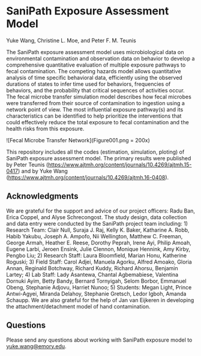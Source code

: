# SaniPath Exposure Assessment Model
Yuke Wang, Christine L. Moe, and Peter F. M. Teunis

The SaniPath exposure assessment model uses microbiological data on environmental contamination and observation data on behavior to develop a comprehensive quantitative evaluation of multiple exposure pathways to fecal contamination. The competing hazards model allows quantitative analysis of time specific behavioral data, efficiently using the observed durations of states to infer time used for behaviors, frequencies of behaviors, and the probability that critical sequences of activities occur. The fecal microbe transfer simulation model describes how fecal microbes were transferred from their source of contamination to ingestion using a network point of view. The most influential exposure pathway(s) and its characteristics can be identified to help prioritize the interventions that could effectively reduce the total exposure to fecal contamination and the health risks from this exposure.

![Fecal Microbe Transfer Network](Figure001.png = 200x)

This repository includes all the codes (estimation, simulation, ploting) of SaniPath exposure assessment model. The primary results were published by Peter Teunis (https://www.ajtmh.org/content/journals/10.4269/ajtmh.15-0417) and by Yuke Wang (https://www.ajtmh.org/content/journals/10.4269/ajtmh.16-0408).

## Acknowledgments
We are grateful for the support and advice of our project officers: Radu Ban, Erica Coppel, and Alyse Schrecongost.
The study design, data collection and data entry were conducted by the SaniPath project team including: 1) Research Team: Clair Null, Suraja J. Raj, Kelly K. Baker, Katharine A. Robb, Habib Yakubu, Joseph A. Ampofo, Nii Wellington, Matthew C. Freeman, George Armah, Heather E. Reese, Dorothy Peprah, Irene Ayi, Philip Amoah, Eugene Larbi, Jeroen Ensink, Julie Clennon, Monique Hennink, Amy Kirby, Pengbo Liu; 2) Research Staff: Laura Bloomfield, Marian Honu, Katherine Roguski; 3) Field Staff: Carol Adjei, Manuela Agorku, Alfred Amoako, Gloria Annan, Reginald Botchway, Richard Kuddy, Richard Ahorsu, Benjamin Lartey; 4) Lab Staff: Lady Asantewa, Chantal Agbemabiese, Valentina Dornuki Ayim, Betty Bandy, Bernard Tornyigah, Selom Borbor, Emmanuel Obeng, Stephanie Adjovu, Harriet Nunoo; 5) Students: Megan Light, Prince Antwi-Agyei, Miranda Delahoy, Stephanie Gretsch, Ledor Igboh, Amanda Schaupp.
We are also grateful for the help of Jan van Eijkeren in developing the attachment/detachment model of hand contamination.

## Questions
Please send any questions about working with SaniPath exposure model to yuke.wang@emory.edu.
